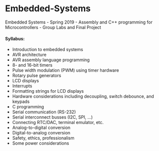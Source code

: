 # Embedded-Systems
Embedded Systems - Spring 2019 - Assembly and C++ programming for Microcontrollers - Group Labs and Final Project

#### Syllabus:
* Introduction to embedded systems
* AVR architecture
* AVR assembly language programming
* 8- and 16-bit timers
* Pulse width modulation (PWM) using timer hardware
* Rotary pulse generators
* LCD displays
* Interrupts
* Formatting strings for LCD displays
* Hardware considerations including decoupling, switch debounce, and keypads
* C programming
* Serial communication (RS-232)
* Serial interconnect busses (I2C, SPI, ...)
* Connecting RTC/DAC, terminal emulator, etc.
* Analog-to-digital conversion
* Digital-to-analog conversion
* Safety, ethics, professionalism
* Some power considerations
